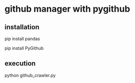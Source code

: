 # github manager with pygithub

## installation

pip install pandas

pip install PyGithub

## execution

python github_crawler.py
